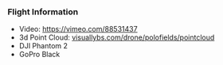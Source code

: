 ### Flight Information
* Video: https://vimeo.com/88531437
* 3d Point Cloud: [visuallybs.com/drone/polofields/pointcloud](http://visuallybs.com/drone/polofields/pointcloud)
* DJI Phantom 2
* GoPro Black